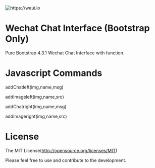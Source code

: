 
<img src="https://cloud.githubusercontent.com/assets/4652816/15662614/178efd46-2725-11e6-8952-09d7836e968d.png" alt="https://weui.io" style="max-width:100%;">

# Wechat Chat Interface (Bootstrap Only)
Pure Bootstrap 4.3.1 Wechat Chat Interface with function.

# Javascript Commands

addChatleft(img,name,msg) 

addImageleft(img,name,src)

addChatright(img,name,msg)

addImageright(img,name,src)

# License
The MIT License(http://opensource.org/licenses/MIT)

Please feel free to use and contribute to the development.
